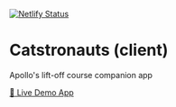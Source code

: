 [![Netlify Status](https://api.netlify.com/api/v1/badges/348c8915-479e-4466-820c-2cce3cf1d605/deploy-status)](https://app.netlify.com/sites/catstronauts/deploys)

# Catstronauts (client)

Apollo's lift-off course companion app

[🚀 Live Demo App](https://catstronauts.netlify.app/)
